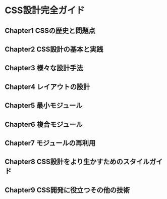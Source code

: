 # CSS設計完全ガイド

**Chapter1 CSSの歴史と問題点**
---


**Chapter2 CSS設計の基本と実践**
---


**Chapter3 様々な設計手法**
---

**Chapter4 レイアウトの設計**
---

**Chapter5 最小モジュール**
---

**Chapter6 複合モジュール**
---

**Chapter7 モジュールの再利用**
---

**Chapter8 CSS設計をより生かすためのスタイルガイド**
---

**Chapter9 CSS開発に役立つその他の技術**
---
 
 